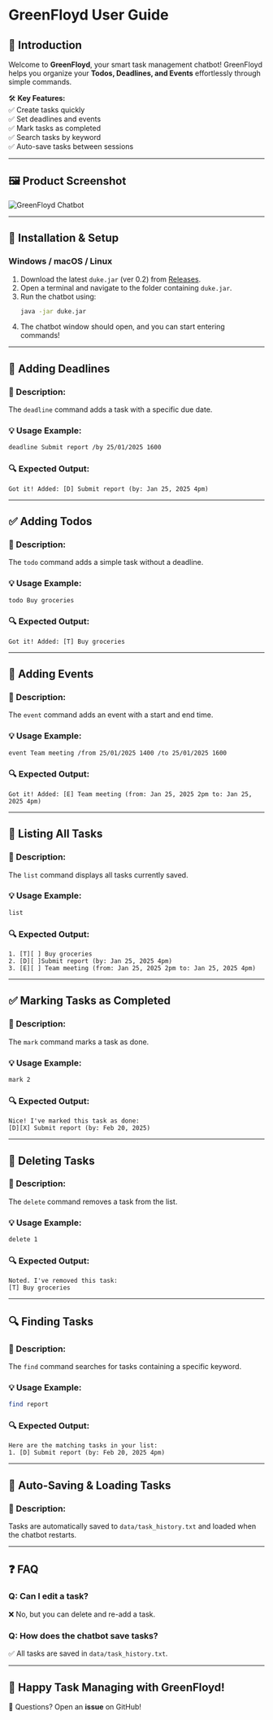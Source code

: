 # **GreenFloyd User Guide**

## **📌 Introduction**
Welcome to **GreenFloyd**, your smart task management chatbot!
GreenFloyd helps you organize your **Todos, Deadlines, and Events** effortlessly through simple commands.

🛠 **Key Features:**  
✅ Create tasks quickly  
✅ Set deadlines and events  
✅ Mark tasks as completed  
✅ Search tasks by keyword  
✅ Auto-save tasks between sessions

---

## **🖼 Product Screenshot**
![GreenFloyd Chatbot](docs/Ui.png)

---

## **🚀 Installation & Setup**
### **Windows / macOS / Linux**
1. Download the latest `duke.jar` (ver 0.2) from [Releases](https://github.com/Noob-No-1/ip/releases/tag/New-Release).
2. Open a terminal and navigate to the folder containing `duke.jar`.
3. Run the chatbot using:
   ```sh
   java -jar duke.jar
   ```
4. The chatbot window should open, and you can start entering commands!

---

## **📅 Adding Deadlines**
### **📝 Description:**
The `deadline` command adds a task with a specific due date.

### **💡 Usage Example:**
```sh
deadline Submit report /by 25/01/2025 1600
```

### **🔍 Expected Output:**
```
Got it! Added: [D] Submit report (by: Jan 25, 2025 4pm)
```

---

## **✅ Adding Todos**
### **📝 Description:**
The `todo` command adds a simple task without a deadline.

### **💡 Usage Example:**
```sh
todo Buy groceries
```

### **🔍 Expected Output:**
```
Got it! Added: [T] Buy groceries
```

---

## **📆 Adding Events**
### **📝 Description:**
The `event` command adds an event with a start and end time.

### **💡 Usage Example:**
```sh
event Team meeting /from 25/01/2025 1400 /to 25/01/2025 1600
```

### **🔍 Expected Output:**
```
Got it! Added: [E] Team meeting (from: Jan 25, 2025 2pm to: Jan 25, 2025 4pm)
```

---

## **📜 Listing All Tasks**
### **📝 Description:**
The `list` command displays all tasks currently saved.

### **💡 Usage Example:**
```sh
list
```

### **🔍 Expected Output:**
```
1. [T][ ] Buy groceries
2. [D][ ]Submit report (by: Jan 25, 2025 4pm)
3. [E][ ] Team meeting (from: Jan 25, 2025 2pm to: Jan 25, 2025 4pm)
```

---

## **✅ Marking Tasks as Completed**
### **📝 Description:**
The `mark` command marks a task as done.

### **💡 Usage Example:**
```sh
mark 2
```

### **🔍 Expected Output:**
```
Nice! I've marked this task as done:
[D][X] Submit report (by: Feb 20, 2025)
```

---

## **🚫 Deleting Tasks**
### **📝 Description:**
The `delete` command removes a task from the list.

### **💡 Usage Example:**
```sh
delete 1
```

### **🔍 Expected Output:**
```
Noted. I've removed this task:
[T] Buy groceries
```

---

## **🔍 Finding Tasks**
### **📝 Description:**
The `find` command searches for tasks containing a specific keyword.

### **💡 Usage Example:**
```sh
find report
```

### **🔍 Expected Output:**
```
Here are the matching tasks in your list:
1. [D] Submit report (by: Feb 20, 2025 4pm)
```

---

## **💾 Auto-Saving & Loading Tasks**
### **📝 Description:**
Tasks are automatically saved to `data/task_history.txt` and loaded when the chatbot restarts.

---

## **❓ FAQ**
### **Q: Can I edit a task?**
❌ No, but you can delete and re-add a task.

### **Q: How does the chatbot save tasks?**
✅ All tasks are saved in `data/task_history.txt`.

---

## **🎉 Happy Task Managing with GreenFloyd!**
💬 Questions? Open an **issue** on GitHub!

